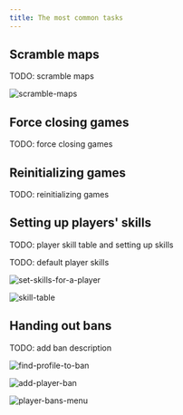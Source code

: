 ```yaml
---
title: The most common tasks
---
```


## Scramble maps

TODO: scramble maps

![scramble-maps](/img/content/scramble-maps.png)

## Force closing games

TODO: force closing games

## Reinitializing games

TODO: reinitializing games

## Setting up players' skills

TODO: player skill table and setting up skills

TODO: default player skills

![set-skills-for-a-player](/img/content/set-skills-for-a-player.png)

![skill-table](/img/content/skill-table.png)

## Handing out bans

TODO: add ban description

![find-profile-to-ban](/img/content/find-profile-to-ban.png)

![add-player-ban](/img/content/add-player-ban.png)

![player-bans-menu](/img/content/player-bans-menu.png)
